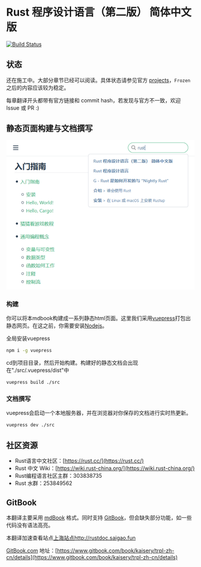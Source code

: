 # Rust 程序设计语言（第二版） 简体中文版

[![Build Status](https://travis-ci.org/KaiserY/trpl-zh-cn.svg?branch=master)](https://travis-ci.org/KaiserY/trpl-zh-cn)

## 状态

还在施工中。大部分章节已经可以阅读。具体状态请参见官方 [projects](https://github.com/rust-lang/book/projects/1)，`Frozen` 之后的内容应该较为稳定。

每章翻译开头都带有官方链接和 commit hash，若发现与官方不一致，欢迎 Issue 或 PR :)

## 静态页面构建与文档撰写

![image](/vuepress_page.png)

### 构建

你可以将本mdbook构建成一系列静态html页面。这里我们采用[vuepress](https://vuepress.vuejs.org/zh/)打包出静态网页。在这之前，你需要安装[Nodejs](https://nodejs.org/zh-cn/)。

全局安装vuepress

``` bash
npm i -g vuepress 
```

cd到项目目录，然后开始构建。构建好的静态文档会出现在"./src/.vuepress/dist"中

```bash
vuepress build ./src
```

### 文档撰写

vuepress会启动一个本地服务器，并在浏览器对你保存的文档进行实时热更新。

```bash
vuepress dev ./src
```

## 社区资源

- Rust语言中文社区：[https://rust.cc/](https://rust.cc/)
- Rust 中文 Wiki：[https://wiki.rust-china.org/](https://wiki.rust-china.org/)
- Rust编程语言社区主群：303838735
- Rust 水群：253849562

## GitBook

本翻译主要采用 [mdBook](https://github.com/rust-lang-nursery/mdBook) 格式。同时支持 [GitBook](https://github.com/GitbookIO/gitbook)，但会缺失部分功能，如一些代码没有语法高亮。

本翻译加速查看站点[上海站点http://rustdoc.saigao.fun](http://rustdoc.saigao.fun)

[GitBook.com](https://www.gitbook.com/) 地址：[https://www.gitbook.com/book/kaisery/trpl-zh-cn/details](https://www.gitbook.com/book/kaisery/trpl-zh-cn/details)
